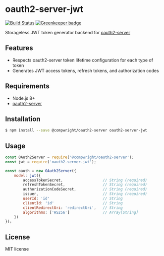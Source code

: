 # oauth2-server-jwt

[![Build Status](https://travis-ci.org/compwright/oauth2-server-jwt.svg?branch=master)](https://travis-ci.org/compwright/oauth2-server-jwt) [![Greenkeeper badge](https://badges.greenkeeper.io/compwright/oauth2-server-jwt.svg)](https://greenkeeper.io/)

Storageless JWT token generator backend for [oauth2-server](https://github.com/compwright/node-oauth2-server)

## Features

* Respects oauth2-server token lifetime configuration for each type of token
* Generates JWT access tokens, refresh tokens, and authorization codes

## Requirements

* Node.js 8+
* [oauth2-server](https://github.com/compwright/node-oauth2-server)

## Installation

```bash
$ npm install --save @compwright/oauth2-server oauth2-server-jwt
```

## Usage

```javascript
const OAuth2Server = require('@compwright/oauth2-server');
const jwt = require('oauth2-server-jwt');

const oauth = new OAuth2Server({
    model: jwt({
        accessTokenSecret,                  // String (required)
        refreshTokenSecret,                 // String (required)
        authorizationCodeSecret,            // String (required)
        issuer,                             // String (required)
        userId: 'id'                        // String
        clientId: 'id'                      // String
        clientRedirectUri: 'redirectUri',   // String
        algorithms: ['HS256']               // Array[String]
    })
});
```

## License

MIT license
